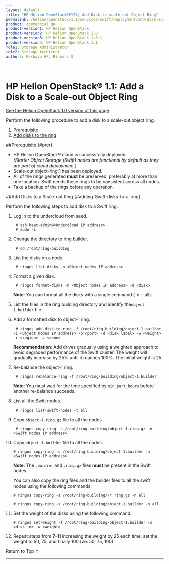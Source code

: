 ```yaml
---
layout: default
title: "HP Helion OpenStack&#174; Add Disk to scale-out Object Ring"
permalink: /helion/openstack/1.1/services/swift/deployment/add-disk-scale-out/
product: commercial.ga
product-version1: HP Helion OpenStack
product-version2: HP Helion OpenStack 1.0
product-version3: HP Helion OpenStack 1.0.1
product-version4: HP Helion OpenStack 1.1
role1: Storage Administrator
role2: Storage Architect
authors: Keshava HP, Binamra S

---
```

<!--UNDER REVISION-->

<script>

function PageRefresh {
onLoad="window.refresh"
}

PageRefresh();

</script>

<!---
<p style="font-size: small;"> <a href="/helion/openstack/1.1/services/object/swift/expand-cluster/">&#9664; PREV</a> | <a href=" /helion/openstack/1.1/services/object/swift/expand-cluster/">&#9650; UP</a> | <a href="/helion/openstack/1.1/services/swift/deployment/add-disk-starter/"> NEXT &#9654</a> </p> --->


# HP Helion OpenStack&#174; 1.1: Add a Disk to a Scale-out Object Ring
[See the Helion OpenStack 1.0 version of this page](/helion/openstack/services/swift/deployment/add-disk-scale-out/)

Perform the following procedure to add a disk to a scale-out object ring. 

1. [Prerequisite](#prer)
2. [Add disks to the ring](#adding-Swift-disks-to-a-ring)

##Prerequisite {#prer}

* HP Helion OpenStack&#174; cloud is successfully deployed.<br>*(Starter Object Storage (Swift) nodes are functional by default as they are part of cloud deployment.)*
* Scale-out object-ring:1 has been deployed.
*  All of the rings generated **must** be preserved, preferably at more than one location. Swift needs these rings to be consistent across all nodes.
* Take a backup of the rings before any operation.

##Add Disks to a Scale-out Ring {#adding-Swift-disks-to-a-ring}

Perform the following steps to add disk to a Swift ring:


1. Log in to the undercloud from seed. 

		# ssh heat-admin@<Undercloud IP address> 
		# sudo -i

2. Change the directory to ring builder.

		# cd /root/ring-building

3. List the disks on a node.

		# ringos list-disks -n <Object nodes IP address> 

4. Format a given disk.

		# ringos format-disks -n <Object nodes IP address> -d <disk>


	**Note**: You can format all the disks with a single command (-d --all).

5. List the files in the ring building directory and identify the`object-1.builder` file.

6. Add a formatted disk to object-1 ring.

		# ringos add-disk-to-ring -f /root/ring-building/object-1.builder -i <Object nodes IP address> -p <port> -d <disk label> -w <weight> -r <region> -z <zone>
	
	**Recommendation**: 
	Add drives gradually using a weighted approach to avoid degraded performance of the Swift cluster. The weight will gradually increase by 25% until it reaches 100%. The initial weight is 25.

7. Re-balance the object-1 ring.
    
    	# ringos rebalance-ring -f /root/ring-building/object-1.builder
	
	**Note**: You must wait for the time specified by `min_part_hours` before another re-balance succeeds.	

8. List all the Swift nodes. 


    	# ringos list-swift-nodes -t all

			
9. Copy `object-1.ring.gz` file to all the nodes.
    
    	# ringos copy-ring -s /root/ring-building/object-1.ring.gz -n <Swift nodes IP address>

10. Copy `object-1.builder` file to all the nodes.
    
    	# ringos copy-ring -s /root/ring-building/object-1.builder -n <Swift nodes IP address>	

	**Note**: The `.buldier` and `.ring.gz` files **must** be present in the Swift nodes.

	You can also copy the ring files and the builder files to all the swift nodes using the following commands:

		# ringos copy-ring -s /root/ring-building/\*.ring.gz -n all

		# ringos copy-ring -s /root/ring-building/object-1.builder -n all


11. Set the weight of the disks using the following command:

    	# ringos set-weight -f /root/ring-building/object-1.builder -s <disk-id> -w <weight>

 
11. Repeat steps from **7-11** increasing the weight by 25 each time; set the weight to 50, 75, and finally 100 (w= 50, 75, 100) .


<a href="#top" style="padding:14px 0px 14px 0px; text-decoration: none;"> Return to Top &#8593; </a>

----

 
